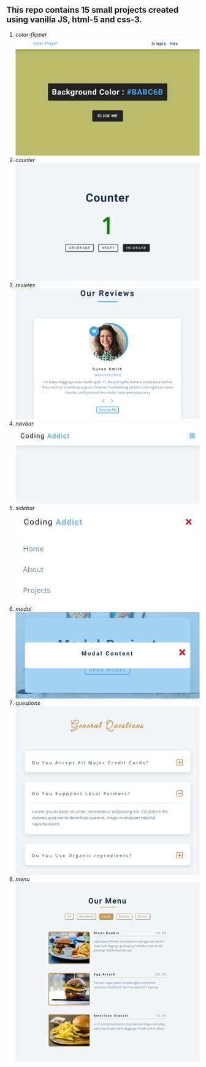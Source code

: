 ## This repo contains 15 small projects created using vanilla JS, html-5 and css-3.
1. *color-flipper*
![color-flipper](./img/color-flipper.png)
1. *counter*
![counter](./img/counter.png)
1. *reviews*
![reviews](./img/reviews.png)
1. *navbar*
![navbar](./img/navbar.png)
1. *sidebar*
![sidebar](./img/sidebar.png)
1. *modal*
![modal](./img/modal.png)
1. *questions*
![questions](./img/questions.png)
1. *menu*
![menu](./img/menu.png)
